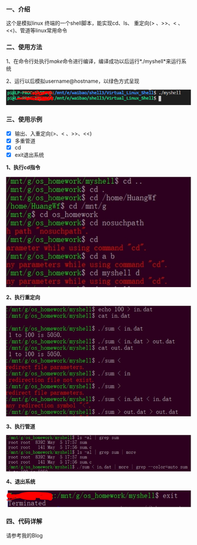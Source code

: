 ### 一、介绍

这个是模拟linux 终端的一个shell脚本，能实现cd、ls、 重定向(> 、>>、< 、<<)、管道等linux常用命令

### 二、使用方法

1、在命令行处执行*make*命令进行编译，编译成功以后运行*./myshell*来运行系统

2、运行以后模拟username@hostname，以绿色方式呈现

![image-20201119233420564](./pic/image-20201119233420564.png)

### 三、使用示例

- [x] 输出、入重定向(>、< 、>>、<<)
- [x] 多重管道
- [x] cd
- [x] exit退出系统

**1、执行cd指令**

![image-20201119233959520](./pic/image-20201119233959520.png)

**2、执行重定向**

![image-20201119234347485](./pic/image-20201119234347485.png)

**3、执行管道**

![image-20201119234432047](./pic/image-20201119234432047.png)

**4、退出系统**

![image-20201119234627653](./pic/image-20201119234627653.png)

### 四、代码详解

请参考我的Blog